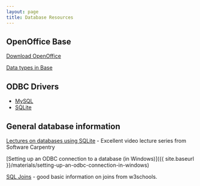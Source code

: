 ```yaml
---
layout: page
title: Database Resources
---
```


## OpenOffice Base

[Download OpenOffice](http://download.openoffice.org/)

[Data types in
Base](http://wiki.services.openoffice.org/wiki/Base/Data_Types)

## ODBC Drivers

-   [MySQL](http://dev.mysql.com/downloads/connector/odbc/5.1.html)
-   [SQLite](http://www.ch-werner.de/sqliteodbc/)

## General database information

[Lectures on databases using
SQLite](https://www.youtube.com/playlist?list=PL3416DE5D2419D0D1) - Excellent video
lecture series from Software Carpentry

[Setting up an ODBC connection to a database (in
Windows)]({{ site.baseurl }}/materials/setting-up-an-odbc-connection-in-windows)

[SQL Joins](http://www.w3schools.com/sql/sql_join.asp) - good basic
information on joins from w3schools.
